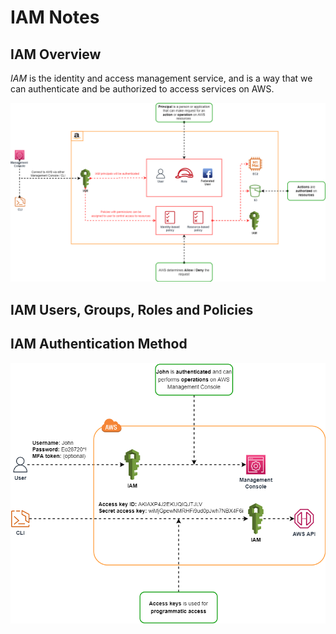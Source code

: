 # IAM Notes

## IAM Overview

*IAM* is the identity and access management service, and is a way that we can authenticate and be authorized to access services on AWS.

![IAM Overview](images/iam-overview.png)

## IAM Users, Groups, Roles and Policies

## IAM Authentication Method

![IAM Authentication Methods](images/iam-authentication-methods.png)